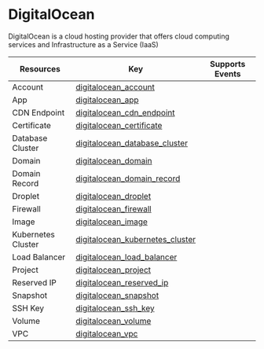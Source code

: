 DigitalOcean
============
DigitalOcean is a cloud hosting provider that offers cloud computing services and Infrastructure as a Service (IaaS)

| **Resources**      | **Key**                                                                   | **Supports Events** |
| ------------------ | ------------------------------------------------------------------------- | ------------------- |
| Account            | [digitalocean\_account](digitalocean\_account.md)                         |                     |
| App                | [digitalocean\_app](digitalocean\_app.md)                                 |                     |
| CDN Endpoint       | [digitalocean\_cdn\_endpoint](digitalocean\_cdn\_endpoint.md)             |                     |
| Certificate        | [digitalocean\_certificate](digitalocean\_certificate.md)                 |                     |
| Database Cluster   | [digitalocean\_database\_cluster](digitalocean\_database\_cluster.md)     |                     |
| Domain             | [digitalocean\_domain](digitalocean\_domain.md)                           |                     |
| Domain Record      | [digitalocean\_domain\_record](digitalocean\_domain\_record.md)           |                     |
| Droplet            | [digitalocean\_droplet](digitalocean\_droplet.md)                         |                     |
| Firewall           | [digitalocean\_firewall](digitalocean\_firewall.md)                       |                     |
| Image              | [digitalocean\_image](digitalocean\_image.md)                             |                     |
| Kubernetes Cluster | [digitalocean\_kubernetes\_cluster](digitalocean\_kubernetes\_cluster.md) |                     |
| Load Balancer      | [digitalocean\_load\_balancer](digitalocean\_load\_balancer.md)           |                     |
| Project            | [digitalocean\_project](digitalocean\_project.md)                         |                     |
| Reserved IP        | [digitalocean\_reserved\_ip](digitalocean\_reserved\_ip.md)               |                     |
| Snapshot           | [digitalocean\_snapshot](digitalocean\_snapshot.md)                       |                     |
| SSH Key            | [digitalocean\_ssh\_key](digitalocean\_ssh\_key.md)                       |                     |
| Volume             | [digitalocean\_volume](digitalocean\_volume.md)                           |                     |
| VPC                | [digitalocean\_vpc](digitalocean\_vpc.md)                                 |                     |
